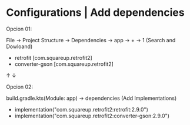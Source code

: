 # Configurations | Add dependencies

Opcion 01:

File -> Project Structure -> Dependencies -> app -> + -> 1
(Search and Dowloand)
  - retrofit [com.squareup.retrofit2]
  - converter-gson [com.squareup.retrofit2]
 
↑
↓

Opcion 02:

build.gradle.kts(Module: app) ->
dependencies (Add Implementations)
  - implementation("com.squareup.retrofit2:retrofit:2.9.0")
  - implementation("com.squareup.retrofit2:converter-gson:2.9.0")
